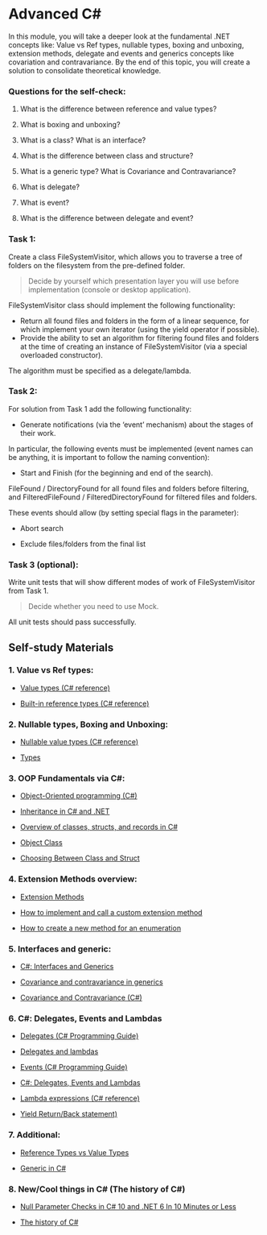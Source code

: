 # Advanced C#

In this module, you will take a deeper look at the fundamental .NET concepts like: Value vs Ref types, nullable types, boxing and unboxing, extension methods, delegate and events and generics concepts like covariation and contravariance. By the end of this topic, you will create a solution to consolidate theoretical knowledge.

### Questions for the self-check:

1. What is the difference between reference and value types? 

2. What is boxing and unboxing? 

3. What is a class? What is an interface? 

4. What is the difference between class and structure? 

5. What is a generic type? What is Covariance and Contravariance? 

6. What is delegate? 

7. What is event? 

8. What is the difference between delegate and event? 

### Task 1:

Create a class FileSystemVisitor, which allows you to traverse a tree of folders on the filesystem from the pre-defined folder. 

> Decide by yourself which presentation layer you will use before implementation (console or desktop application). 

FileSystemVisitor class should implement the following functionality: 

* Return all found files and folders in the form of a linear sequence, for which implement your own iterator (using the yield operator if possible). 
* Provide the ability to set an algorithm for filtering found files and folders at the time of creating an instance of FileSystemVisitor (via a special overloaded constructor). 

The algorithm must be specified as a delegate/lambda. 

### Task 2: 

For solution from Task 1 add the following functionality: 

* Generate notifications (via the ‘event’ mechanism) about the stages of their work. 

In particular, the following events must be implemented (event names can be anything, it is important to follow the naming convention): 

* Start and Finish (for the beginning and end of the search). 

FileFound / DirectoryFound for all found files and folders before filtering, and FilteredFileFound / FilteredDirectoryFound for filtered files and folders. 

These events should allow (by setting special flags in the parameter): 

* Abort search 

* Exclude files/folders from the final list 

### Task 3 (optional): 

Write unit tests that will show different modes of work of FileSystemVisitor from Task 1.  

> Decide whether you need to use Mock. 

All unit tests should pass successfully.

## Self-study Materials

### 1. Value vs Ref types:

* [Value types (C# reference)](https://docs.microsoft.com/en-us/dotnet/csharp/language-reference/builtin-types/value-types)

* [Built-in reference types (C# reference)](https://docs.microsoft.com/en-us/dotnet/csharp/language-reference/builtin-types/reference-types)

 

### 2. Nullable types, Boxing and Unboxing:

* [Nullable value types (C# reference)](https://docs.microsoft.com/en-us/dotnet/csharp/language-reference/builtin-types/nullable-value-types) 

* [Types](https://docs.microsoft.com/en-us/dotnet/csharp/language-reference/language-specification/types#boxing-and-unboxing)

 

### 3. OOP Fundamentals via C#:

* [Object-Oriented programming (C#)](https://docs.microsoft.com/en-us/dotnet/csharp/fundamentals/tutorials/oop)

* [Inheritance in C# and .NET](https://docs.microsoft.com/en-us/dotnet/csharp/fundamentals/tutorials/inheritance) 

* [Overview of classes, structs, and records in C#](https://docs.microsoft.com/en-us/dotnet/csharp/fundamentals/object-oriented)

* [Object Class](https://docs.microsoft.com/en-us/dotnet/api/system.object)

* [Choosing Between Class and Struct](https://docs.microsoft.com/en-us/dotnet/standard/design-guidelines/choosing-between-class-and-struct)


### 4. Extension Methods overview:

* [Extension Methods](https://docs.microsoft.com/en-us/dotnet/csharp/programming-guide/classes-and-structs/extension-methods)

* [How to implement and call a custom extension method](https://docs.microsoft.com/en-us/dotnet/csharp/programming-guide/classes-and-structs/how-to-implement-and-call-a-custom-extension-method)

* [How to create a new method for an enumeration](https://docs.microsoft.com/en-us/dotnet/csharp/programming-guide/classes-and-structs/how-to-create-a-new-method-for-an-enumeration)
 
### 5. Interfaces and generic:

* [C#: Interfaces and Generics](https://www.linkedin.com/learning/c-sharp-interfaces-and-generics-14335425/learning-c-sharp-interfaces-and-generics?u=2113185) 

* [Covariance and contravariance in generics](https://docs.microsoft.com/en-us/dotnet/standard/generics/covariance-and-contravariance)

* [Covariance and Contravariance (C#)](https://docs.microsoft.com/en-us/dotnet/csharp/programming-guide/concepts/covariance-contravariance)


### 6. C#: Delegates, Events and Lambdas

* [Delegates (C# Programming Guide)](https://docs.microsoft.com/en-us/dotnet/csharp/programming-guide/delegates)

* [Delegates and lambdas](https://docs.microsoft.com/en-us/dotnet/standard/delegates-lambdas)

* [Events (C# Programming Guide)](https://docs.microsoft.com/en-us/dotnet/csharp/programming-guide/events)

* [C#: Delegates, Events and Lambdas](https://www.linkedin.com/learning/c-sharp-delegates-events-and-lambdas)

* [Lambda expressions (C# reference)](https://docs.microsoft.com/en-us/dotnet/csharp/language-reference/operators/lambda-expressions)

* [Yield Return/Back statement)](https://docs.microsoft.com/en-us/dotnet/csharp/language-reference/keywords/yield)

### 7. Additional: 

* [Reference Types vs Value Types ](https://github.com/sidristij/dotnetbook/blob/master/book/en/ReferenceTypesVsValueTypes.md)

* [Generic in C#](https://www.linkedin.com/learning/using-generics-in-c-sharp/using-generics-to-make-your-code-safer-and-more-valuable?u=2113185)
 
### 8. New/Cool things in C# (The history of C#) 

* [Null Parameter Checks in C# 10 and .NET 6 In 10 Minutes or Less](https://www.youtube.com/watch?v=230zlnKkl3A)

* [The history of C#](https://docs.microsoft.com/en-us/dotnet/csharp/whats-new/csharp-version-history)
